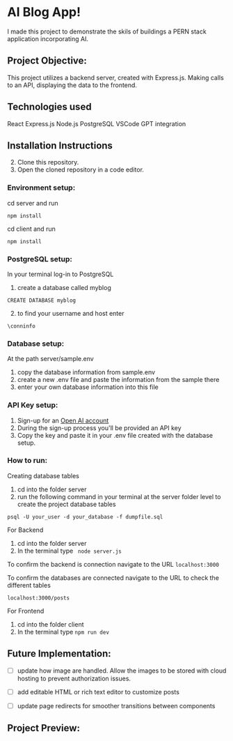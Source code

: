 # AI Blog App! 

I made this project to demonstrate the skils of buildings a PERN stack application incorporating AI. 

## Project Objective:

This project utilizes a backend server, created with Express.js. Making calls to an API, displaying the data to the frontend.

## Technologies used

React 
Express.js
Node.js
PostgreSQL
VSCode 
GPT integration

## Installation Instructions

2. Clone this repository.
3. Open the cloned repository in a code editor.


### Environment setup: 

cd server and run 

`````````
npm install
`````````

cd client and run 

`````````
npm install
`````````

### PostgreSQL setup: 
In your terminal log-in to PostgreSQL 
1. create a database called myblog 

`````````
CREATE DATABASE myblog 
`````````
2. to find your username and host enter 
`````````
\conninfo
`````````


### Database setup: 
At the path server/sample.env
1. copy the database information from sample.env 
2. create a new .env file and paste the information from the sample there 
3. enter your own database information into this file

### API Key setup: 
1. Sign-up for an [Open AI account](https://auth.openai.com/log-in)
2. During the sign-up process you'll be provided an API key 
3. Copy the key and paste it in your .env file created with the database setup. 


### How to run:

Creating database tables 
1. cd into the folder server 
2. run the following command in your terminal at the server folder level to create the project database tables 

`````````
psql -U your_user -d your_database -f dumpfile.sql
`````````

For Backend
1. cd into the folder server  
2. In the terminal type ````````` node server.js`````````

To confirm the backend is connection navigate to the URL 
`````````localhost:3000`````````

To confirm the databases are connected navigate to the URL to check the different tables 

`````````localhost:3000/posts`````````


For Frontend
1. cd into the folder client
2. In the terminal type ````````` npm run dev `````````


## Future Implementation: 
- [ ] update how image are handled. Allow the images to be stored with cloud hosting to prevent authorization issues. 
- [ ] add editable HTML or rich text editor to customize posts
- [ ] update page redirects for smoother transitions between components



## Project Preview: 





